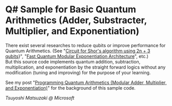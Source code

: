 # Q# Sample for Basic Quantum Arithmetics (Adder, Substracter, Multiplier, and Exponentiation)

There exist several researches to reduce qubits or improve performance for Quantum Arithmetics. (See "[Circuit for Shor's algorithm using 2n + 3 qubits](https://arxiv.org/pdf/quant-ph/0205095v3.pd)}", "[Fast Quantum Modular Exponentiation Architecture](https://arxiv.org/pdf/1207.0511.pdf)", etc.)    
But this source code implements quantum addition, subtraction, multiplication, and exponentiation by the straight forward logics without any modification (tuning and improving) for the purpose of your learning.

See my post "[Programming Quantum Arithmetics (Modular Adder, Multiplier, and Exponentiation)](https://tsmatz.wordpress.com/2019/05/22/quantum-computin…ultiply-exponent/)" for the background of this sample code.

*Tsuyoshi Matsuzaki @ Microsoft*
